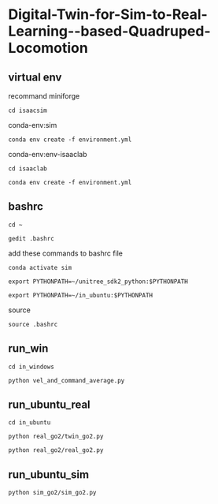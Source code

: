 # Digital-Twin-for-Sim-to-Real-Learning--based-Quadruped-Locomotion


## virtual env
recommand miniforge

```
cd isaacsim
```
conda-env:sim
```
conda env create -f environment.yml
```

conda-env:env-isaaclab
```
cd isaaclab
```

```
conda env create -f environment.yml
```

## bashrc

```
cd ~
```
```
gedit .bashrc
```
add these commands to bashrc file

```
conda activate sim
```
```
export PYTHONPATH=~/unitree_sdk2_python:$PYTHONPATH
```
```
export PYTHONPATH=~/in_ubuntu:$PYTHONPATH 
```
source

```
source .bashrc
```
## run_win
```
cd in_windows
```
```
python vel_and_command_average.py
```
## run_ubuntu_real
```
cd in_ubuntu
```
```
python real_go2/twin_go2.py
```
```
python real_go2/real_go2.py
```
## run_ubuntu_sim
```
python sim_go2/sim_go2.py
```